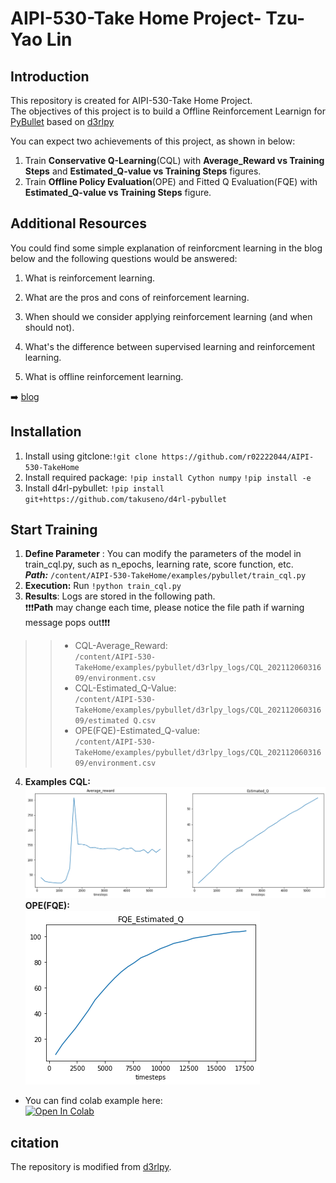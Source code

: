 # AIPI-530-Take Home Project- Tzu-Yao Lin

## Introduction

This repository is created for AIPI-530-Take Home Project.  
The objectives of this project is to build a Offline Reinforcement Learnign for [PyBullet](https://pybullet.org/wordpress/) based on [d3rlpy](https://d3rlpy.readthedocs.io/en/v0.91/)

You can expect two achievements of this project, as shown in below:  
1. Train **Conservative Q-Learning**(CQL) with **Average_Reward vs Training Steps** and **Estimated_Q-value vs Training Steps** figures.
2. Train **Offline Policy Evaluation**(OPE) and Fitted Q Evaluation(FQE) with **Estimated_Q-value vs Training Steps** figure.
 
 ## Additional Resources
 You could find some simple explanation of reinforcment learning in the blog below and the following questions would be answered:
1. What is reinforcement learning.    

2. What are the pros and cons of reinforcement learning.    

3. When should we consider applying reinforcement learning (and when should not).   

4. What's the difference between supervised learning and reinforcement learning.    

5. What is offline reinforcement learning.   

➡️ [blog](https://medium.com/@q0919239042/reinforcement-q-a-c3d414bf62f5)
 
 
 
## Installation
1. Install using gitclone:```!git clone https://github.com/r02222044/AIPI-530-TakeHome```
2. Install required package: ```!pip install Cython numpy``` ```!pip install -e``` 
3. Install d4rl-pybullet: ```!pip install git+https://github.com/takuseno/d4rl-pybullet```



## Start Training
1. **Define Parameter** : You can modify the parameters of the model in train_cql.py, such as n_epochs, learning rate, score function, etc.  
***Path:*** ```/content/AIPI-530-TakeHome/examples/pybullet/train_cql.py```
2. **Execution:** Run ```!python train_cql.py```
3. **Results**: Logs are stored in the following path.  
❗❗❗**Path** may change each time, please notice the file path if warning message pops out❗❗❗
>>* CQL-Average_Reward:  
>>```/content/AIPI-530-TakeHome/examples/pybullet/d3rlpy_logs/CQL_20211206031609/environment.csv```
>>* CQL-Estimated_Q-Value:  
>>```/content/AIPI-530-TakeHome/examples/pybullet/d3rlpy_logs/CQL_20211206031609/estimated Q.csv```
>>* OPE(FQE)-Estimated_Q-value:  
>>```/content/AIPI-530-TakeHome/examples/pybullet/d3rlpy_logs/CQL_20211206031609/environment.csv```

4. **Examples**
**CQL:**  
![img.png](https://github.com/r02222044/AIPI-530-TakeHome/blob/master/CQL.png)
**OPE(FQE):**   
![img.png](https://github.com/r02222044/AIPI-530-TakeHome/blob/master/FQE.png)

 * You can find colab example here:    
 [![Open In Colab](https://colab.research.google.com/assets/colab-badge.svg)](https://colab.research.google.com/drive/1kjDqI3B2RypO0O7jArl_bNktNGJjfdd5#scrollTo=rcyjCuwihFNK)

## citation
The repository is modified from [d3rlpy](https://github.com/takuseno/d3rlpy).
